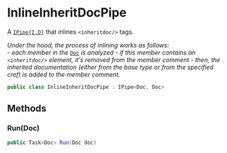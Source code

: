 # InlineInheritDocPipe
A [`IPipe{I,O}`](./IPipe{I,O}.md) that inlines `<inheritdoc/>` tags.

_Under the hood, the process of inlining works as follows:_
_<br />_
_- each member in the [`Doc`](./Doc.md) is analyzed_
_- if this member contains an `<inheritdoc/>` element, it's removed from the member comment_
_- then, the inherited documentation (either from the base type or from the specified cref) is added to the member comment._

```cs
public class InlineInheritDocPipe : IPipe<Doc, Doc>
```

## Methods
### Run(Doc)
```cs
public Task<Doc> Run(Doc doc)
```

